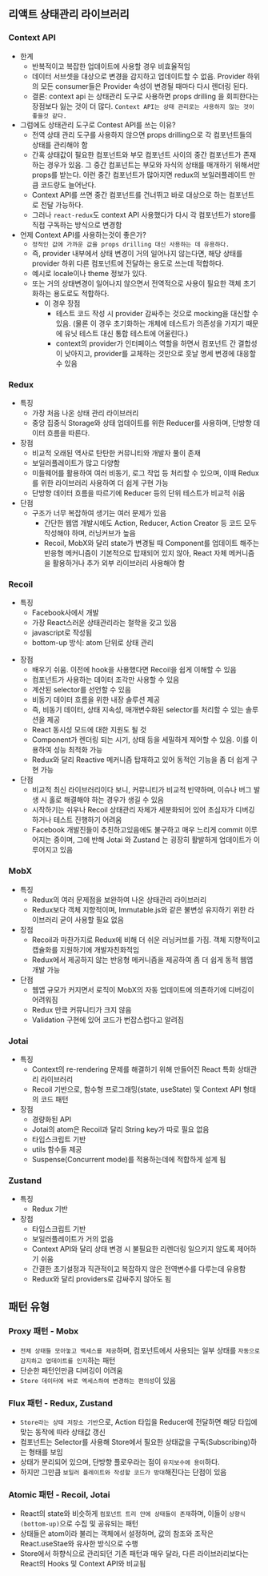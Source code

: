 ## 리액트 상태관리 라이브러리

### Context API

- 한계
  - 반복적이고 복잡한 업데이트에 사용할 경우 비효율적임
  - 데이터 서브셋을 대상으로 변경을 감지하고 업데이트할 수 없음. Provider 하위의 모든 consumer들은 Provider 속성이 변경될 때마다 다시 렌더링 된다.
  - 결론: context api 는 상태관리 도구로 사용하면 props drilling 을 회피한다는 장점보다 잃는 것이 더 많다. `Context API는 상태 관리로는 사용하지 않는 것이 좋을것 같다.`
- 그럼에도 상태관리 도구로 Contest API를 쓰는 이유?
  - 전역 상태 관리 도구를 사용하지 않으면 props drilling으로 각 컴포넌트들의 상태를 관리해야 함
  - 간혹 상태값이 필요한 컴포넌트와 부모 컴포넌트 사이의 중간 컴포넌트가 존재하는 경우가 있음. 그 중간 컴포넌트는 부모와 자식의 상태를 매개하기 위해서만 props를 받는다. 이런 중간 컴포넌트가 많아지면 redux의 보일러플레이트 만큼 코드량도 늘어난다.
  - Context API를 쓰면 중간 컴포넌트를 건너뛰고 바로 대상으로 하는 컴포넌트로 전달 가능하다.
  - 그러나 `react-redux`도 context API 사용했다가 다시 각 컴포넌트가 store를 직접 구독하는 방식으로 변경함
- 언제 Context API를 사용하는것이 좋은가?
  - `정적인 값에 가까운 값을 props drilling 대신 사용하는 데 유용하다.`
  - 즉, provider 내부에서 상태 변경이 거의 일어나지 않는다면, 해당 상태를 provider 하위 다른 컴포넌트에 전달하는 용도로 쓰는데 적합하다.
  - 예시로 locale이나 theme 정보가 있다.
  - 또는 거의 상태변경이 일어나지 않으면서 전역적으로 사용이 필요한 객체 초기화하는 용도로도 적합하다.
    - 이 경우 장점
      - 테스트 코드 작성 시 provider 감싸주는 것으로 mocking을 대신할 수 있음. (물론 이 경우 초기화하는 개체에 테스트가 의존성을 가지기 때문에 유닛 테스트 대신 통합 테스트에 어울린다.)
      - context의 provider가 인터페이스 역할을 하면서 컴포넌트 간 결합성이 낮아지고, provider를 교체하는 것만으로 훗날 명세 변경에 대응할 수 있음

### Redux

- 특징
  - 가장 처음 나온 상태 관리 라이브러리
  - 중앙 집중식 Storage와 상태 업데이트를 위한 Reducer를 사용하며, 단방향 데이터 흐름을 따른다.
- 장점
  - 비교적 오래된 역사로 탄탄한 커뮤니티와 개발자 풀이 존재
  - 보일러플레이트가 많고 다양함
  - 미들웨어를 활용하여 여러 비동기, 로그 작업 등 처리할 수 있으며, 이때 Redux를 위한 라이브러리 사용하여 더 쉽게 구현 가능
  - 단방향 데이터 흐름을 따르기에 Reducer 등의 단위 테스트가 비교적 쉬움
- 단점
  - 구조가 너무 복잡하여 생기는 여러 문제가 있음
    - 간단한 웹앱 개발시에도 Action, Reducer, Action Creator 등 코드 모두 작성해야 하며, 러닝커브가 높음
    - Recoil, MobX와 달리 state가 변경될 때 Component를 업데이트 해주는 반응형 메커니즘이 기본적으로 탑재되어 있지 않아, React 자체 메커니즘을 활용하거나 추가 외부 라이브러리 사용해야 함

### Recoil

- 특징
  - Facebook사에서 개발
  - 가장 React스러운 상태관리라는 철학을 갖고 있음
  - javascript로 작성됨
  - bottom-up 방식: atom 단위로 상태 관리

* 장점
  - 배우기 쉬움. 이전에 hook을 사용했다면 Recoil을 쉽게 이해할 수 있음
  - 컴포넌트가 사용하는 데이터 조각만 사용할 수 있음
  - 계산된 selector를 선언할 수 있음
  - 비동기 데이터 흐름을 위한 내장 솔루션 제공
  - 즉, 비동기 데이터, 상태 지속성, 매개변수화된 selector를 처리할 수 있는 솔루션을 제공
  - React 동시성 모드에 대한 지원도 될 것
  * Component가 렌더링 되는 시기, 상태 등을 세밀하게 제어할 수 있음. 이를 이용하여 성능 최적화 가능
  * Redux와 달리 Reactive 메커니즘 탑재하고 있어 동적인 기능을 좀 더 쉽게 구현 가능
* 단점
  - 비교적 최신 라이브러리이다 보니, 커뮤니티가 비교적 빈약하며, 이슈나 버그 발생 시 홀로 해결해야 하는 경우가 생길 수 있음
  - 시작하기는 쉬우나 Recoil 상태관리 자체가 세분화되어 있어 초심자가 디버깅하거나 테스트 진행하기 어려움
  - Facebook 개발진들이 추친하고있음에도 불구하고 매우 느리게 commit 이루어지는 중이며, 그에 반해 Jotai 와 Zustand 는 굉장히 활발하게 업데이트가 이루어지고 있음

### MobX

- 특징
  - Redux의 여러 문제점을 보완하여 나온 상태관리 라이브러리
  - Redux보다 객체 지향적이며, Immutable.js와 같은 불변성 유지하기 위한 라이브러리 굳이 사용할 필요 없음
- 장점
  - Recoil과 마찬가지로 Redux에 비해 더 쉬운 러닝커브를 가짐. 객체 지향적이고 캡슐화를 지원하기에 개발자친화적임
  - Redux에서 제공하지 않는 반응형 메커니즘을 제공하여 좀 더 쉽게 동적 웹앱 개발 가능
- 단점
  - 웹앱 규모가 커지면서 로직이 MobX의 자동 업데이트에 의존하기에 디버깅이 어려워짐
  - Redux 만킄 커뮤니티가 크지 않음
  - Validation 구현에 있어 코드가 번잡스럽다고 알려짐

### Jotai

- 특징
  - Context의 re-rendering 문제를 해결하기 위해 만들어진 React 특화 상태관리 라이브러리
  - Recoil 기반으로, 함수형 프로그래밍(state, useState) 및 Context API 형태의 코드 패턴
- 장점
  - 경량화된 API
  - Jotai의 atom은 Recoil과 달리 String key가 따로 필요 없음
  - 타입스크립트 기반
  - utils 함수들 제공
  - Suspense(Concurrent mode)를 적용하는데에 적합하게 설계 됨

### Zustand

- 특징
  - Redux 기반
- 장점
  - 타입스크립트 기반
  - 보일러플레이트가 거의 없음
  - Context API와 달리 상태 변경 시 불필요한 리렌더링 일으키지 않도록 제어하기 쉬움
  - 간결한 초기설정과 직관적이고 복잡하지 않은 전역변수를 다루는데 유용함
  - Redux와 달리 providers로 감싸주지 않아도 됨

## 패턴 유형

### Proxy 패턴 - Mobx

- `전체 상태들 모아놓고 엑세스를 제공`하며, 컴포넌트에서 사용되는 일부 상태를 `자동으로 감지하고 업데이트를 인지`하는 패턴
- 단순한 패턴인만큼 디버깅이 어려움
- `Store 데이터에 바로 엑세스하여 변경하는 편의성`이 있음

### Flux 패턴 - Redux, Zustand

- `Store라는 상태 저장소 기반`으로, Action 타입을 Reducer에 전달하면 해당 타입에 맞는 동작에 따라 상태값 갱신
- 컴포넌트는 Selector를 사용해 Store에서 필요한 상태값을 구독(Subscribing)하는 형태를 보임
- 상태가 분리되어 있으며, 단방향 플로우라는 점이 `유지보수에 용이`하다.
- 하지만 그만큼 `보일러 플레이트와 작성할 코드가 방대`해진다는 단점이 있음

### Atomic 패턴 - Recoil, Jotai

- React의 state와 비슷하게 `컴포넌트 트리 안에 상태들이 존재`하며, 이들이 `상향식(bottom-up)`으로 수집 및 공유되는 패턴
- 상태들은 atom이라 불리는 객체에서 설정하며, 값의 참조와 조작은 React.useStae와 유사한 방식으로 수행
- Store에서 하향식으로 관리되던 기존 패턴과 매우 달라, 다른 라이브러리보다는 React의 Hooks 및 Context API와 비교됨

